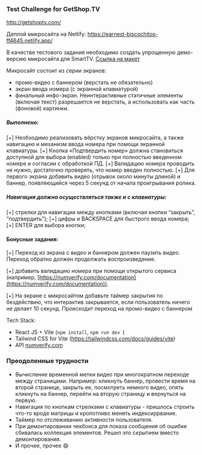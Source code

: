### Test Challenge for GetShop.TV

http://getshoptv.com/

Деплой микросайта на Netlify: https://earnest-biscochitos-ff4645.netlify.app/

В качестве тестового задания необходимо создать упрощенную демо-версию микросайта для SmartTV.
[Ссылка на макет](https://www.figma.com/file/TxI66vUCvCTtX5ljGR3fxe/FrontTestVOD?node-id=167%3A408)

Микросайт состоит из серии экранов:

- промо-видео с баннером (верстать не обязательно)
- экран ввода номера (с экранной клавиатурой)
- финальный инфо-экран.
  Неинтерактивные статичные элементы (включая текст) разрешается не верстать, а использовать как часть (фоновой) картинки.

##### Выполнено:

[+] Необходимо реализовать вёрстку экранов микросайта, а также навигацию и механизм ввода номера при помощи экранной клавиатуры.
[+] Кнопка «Подтвердить номер» должна становиться доступной для выбора (enabled) только при полностью введенном номере и согласии с обработкой ПД.
[+] Валидацию номера проводить не нужно, достаточно проверять, что номер введен полностью.
[+] Для первого экрана добавить видео (отрывок около минуты длиной) и баннер, появляющийся через 5 секунд от начала проигрывания ролика.

##### Навигация должна осуществляться также и с клавиатуры:

[+] стрелки для навигации между кнопками (включая кнопки “закрыть”, “подтвердить”);
[+] цифры и BACKSPACE для быстрого ввода номера;
[+] ENTER для выбора кнопки;

#### Бонусные задания:

[+] Переход из экрана с видео и баннером должен паузить видео. Переход обратно должен продолжать воспроизведение.

[+] добавить валидацию номера при помощи открытого сервиса (например, [https://numverify.com/documentation](https://numverify.com/documentation)).

[+] На экране с микросайтом добавьте таймер закрытия по бездействию, что интерактив закрывается, если пользователь ничего не делает 10 секунд. Происходит переход на промо-видео с баннером

Tech Stack:

- React JS + Vite (`npm install`, `npm run dev `)
- Tailwind CSS for Vite (https://tailwindcss.com/docs/guides/vite)
- API [numverify.com](https://numverify.com/documentation)

### Преодоленные трудности

- Вычисление временной метки видео при многократном переходе между страницами. Например: кликнуть баннер, провести время на второй странице, закрыть ее, посмотреть немного видео, опять кликнуть на баннер, перейти на вторую страницу и вернуться на первую.
- Навигация по кнопкам стрелками с клавиатуры - пришлось строить что-то вроде матрицы и кропотливо менять индексиррвание.
- Таймер по отслеживанию активности пользователя.
- При демонтировании чекбокса для показа сообщения об ошибке сбивалась коллекция элементов. Решил это скрытием вместо демонтирования.
- И прочее, прочее 😄
